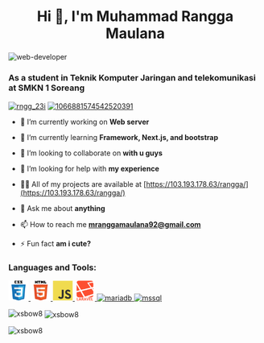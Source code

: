 <h1 align="center">Hi 👋, I'm Muhammad Rangga Maulana</h1>
<img align="center" margin="right" alt="web-developer" widht=100% src="https://media1.giphy.com/media/v1.Y2lkPTc5MGI3NjExMG4zM2FoNjA0bnJzcTBtNHhxbHpzaGQyOW54ZHVmbDU5ZnI3cXFlOCZlcD12MV9pbnRlcm5hbF9naWZfYnlfaWQmY3Q9Zw/Basrh159dGwKY/giphy.gif">
<h3 align="left">As a student in Teknik Komputer Jaringan and telekomunikasi at SMKN 1 Soreang</h3>
<p align="left">
<a href="https://instagram.com/rngg_23i" target="blank"><img align="center" src="https://raw.githubusercontent.com/rahuldkjain/github-profile-readme-generator/master/src/images/icons/Social/instagram.svg" alt="rngg_23i" height="30" width="40" /></a>
<a href="https://discord.gg/1066881574542520391" target="blank"><img align="center" src="https://raw.githubusercontent.com/rahuldkjain/github-profile-readme-generator/master/src/images/icons/Social/discord.svg" alt="1066881574542520391" height="30" width="40" /></a>
</p>




- 🔭 I’m currently working on **Web server**

- 🌱 I’m currently learning **Framework, Next.js, and bootstrap**

- 👯 I’m looking to collaborate on **with u guys**

- 🤝 I’m looking for help with **my experience**

- 👨‍💻 All of my projects are available at [https://103.193.178.63/rangga/](https://103.193.178.63/rangga/)

- 💬 Ask me about **anything**

- 📫 How to reach me **mranggamaulana92@gmail.com**

- ⚡ Fun fact **am i cute?**



<h3 align="left">Languages and Tools:</h3>
<p align="left"> <a href="https://www.w3schools.com/css/" target="_blank" rel="noreferrer"> <img src="https://raw.githubusercontent.com/devicons/devicon/master/icons/css3/css3-original-wordmark.svg" alt="css3" width="40" height="40"/> </a> <a href="https://www.w3.org/html/" target="_blank" rel="noreferrer"> <img src="https://raw.githubusercontent.com/devicons/devicon/master/icons/html5/html5-original-wordmark.svg" alt="html5" width="40" height="40"/> </a> <a href="https://developer.mozilla.org/en-US/docs/Web/JavaScript" target="_blank" rel="noreferrer"> <img src="https://raw.githubusercontent.com/devicons/devicon/master/icons/javascript/javascript-original.svg" alt="javascript" width="40" height="40"/> </a> <a href="https://laravel.com/" target="_blank" rel="noreferrer"> <img src="https://raw.githubusercontent.com/devicons/devicon/master/icons/laravel/laravel-plain-wordmark.svg" alt="laravel" width="40" height="40"/> </a> <a href="https://mariadb.org/" target="_blank" rel="noreferrer"> <img src="https://www.vectorlogo.zone/logos/mariadb/mariadb-icon.svg" alt="mariadb" width="40" height="40"/> </a> <a href="https://www.microsoft.com/en-us/sql-server" target="_blank" rel="noreferrer"> <img src="https://www.svgrepo.com/show/303229/microsoft-sql-server-logo.svg" alt="mssql" width="40" height="40"/> </a> </p>

<p><img align="left" src="https://github-readme-stats.vercel.app/api/top-langs?username=xsbow8&show_icons=true&locale=en&layout=compact" alt="xsbow8" /></p>

<p>&nbsp;<img align="center" src="https://github-readme-stats.vercel.app/api?username=xsbow8&show_icons=true&locale=en" alt="xsbow8" /></p>

<p><img align="center" src="https://github-readme-streak-stats.herokuapp.com/?user=xsbow8&" alt="xsbow8" /></p>
